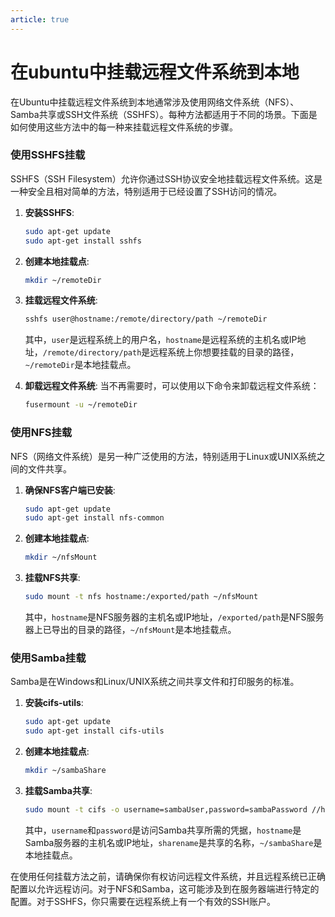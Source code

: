 ```yaml
---
article: true
---
```


# 在ubuntu中挂载远程文件系统到本地

在Ubuntu中挂载远程文件系统到本地通常涉及使用网络文件系统（NFS）、Samba共享或SSH文件系统（SSHFS）。每种方法都适用于不同的场景。下面是如何使用这些方法中的每一种来挂载远程文件系统的步骤。

### 使用SSHFS挂载

SSHFS（SSH Filesystem）允许你通过SSH协议安全地挂载远程文件系统。这是一种安全且相对简单的方法，特别适用于已经设置了SSH访问的情况。

1. **安装SSHFS**:
   ```bash
   sudo apt-get update
   sudo apt-get install sshfs
   ```

2. **创建本地挂载点**:
   ```bash
   mkdir ~/remoteDir
   ```

3. **挂载远程文件系统**:
   ```bash
   sshfs user@hostname:/remote/directory/path ~/remoteDir
   ```
   其中，`user`是远程系统上的用户名，`hostname`是远程系统的主机名或IP地址，`/remote/directory/path`是远程系统上你想要挂载的目录的路径，`~/remoteDir`是本地挂载点。

4. **卸载远程文件系统**:
   当不再需要时，可以使用以下命令来卸载远程文件系统：
   ```bash
   fusermount -u ~/remoteDir
   ```

### 使用NFS挂载

NFS（网络文件系统）是另一种广泛使用的方法，特别适用于Linux或UNIX系统之间的文件共享。

1. **确保NFS客户端已安装**:
   ```bash
   sudo apt-get update
   sudo apt-get install nfs-common
   ```

2. **创建本地挂载点**:
   ```bash
   mkdir ~/nfsMount
   ```

3. **挂载NFS共享**:
   ```bash
   sudo mount -t nfs hostname:/exported/path ~/nfsMount
   ```
   其中，`hostname`是NFS服务器的主机名或IP地址，`/exported/path`是NFS服务器上已导出的目录的路径，`~/nfsMount`是本地挂载点。

### 使用Samba挂载

Samba是在Windows和Linux/UNIX系统之间共享文件和打印服务的标准。

1. **安装cifs-utils**:
   ```bash
   sudo apt-get update
   sudo apt-get install cifs-utils
   ```

2. **创建本地挂载点**:
   ```bash
   mkdir ~/sambaShare
   ```

3. **挂载Samba共享**:
   ```bash
   sudo mount -t cifs -o username=sambaUser,password=sambaPassword //hostname/sharename ~/sambaShare
   ```
   其中，`username`和`password`是访问Samba共享所需的凭据，`hostname`是Samba服务器的主机名或IP地址，`sharename`是共享的名称，`~/sambaShare`是本地挂载点。

在使用任何挂载方法之前，请确保你有权访问远程文件系统，并且远程系统已正确配置以允许远程访问。对于NFS和Samba，这可能涉及到在服务器端进行特定的配置。对于SSHFS，你只需要在远程系统上有一个有效的SSH账户。